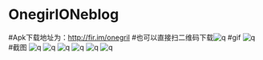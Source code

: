 # OnegirlONeblog
#Apk下载地址为：http://fir.im/onegril
#也可以直接扫二维码下载![q](https://raw.githubusercontent.com/fangxiaogang/phot/master/onegrilsao.png)
#gif
![q](https://github.com/fangxiaogang/phot/blob/master/one.gif?raw=true)
#截图
![q](https://raw.githubusercontent.com/fangxiaogang/phot/master/111.png)
![q](https://raw.githubusercontent.com/fangxiaogang/phot/master/222.png)
![q](https://raw.githubusercontent.com/fangxiaogang/phot/master/333.png)
![q](https://raw.githubusercontent.com/fangxiaogang/phot/master/444.png)
![q](https://raw.githubusercontent.com/fangxiaogang/phot/master/555.png)
![q](https://raw.githubusercontent.com/fangxiaogang/phot/master/666.png)
